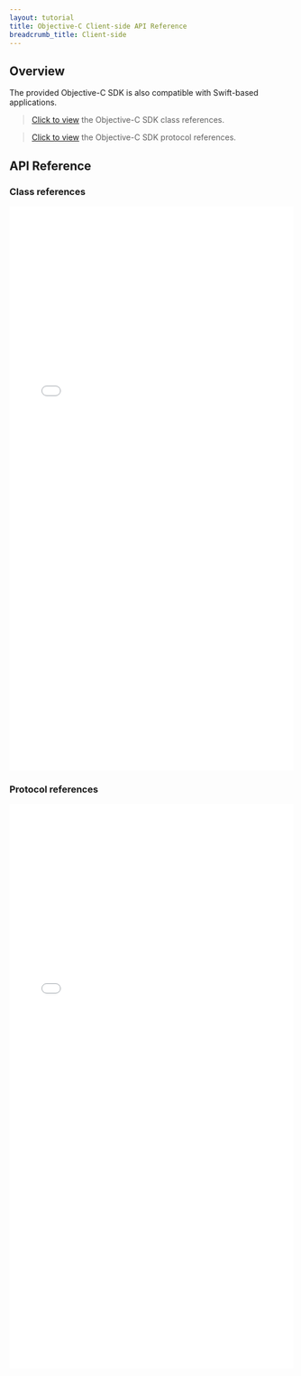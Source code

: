 ```yaml
---
layout: tutorial
title: Objective-C Client-side API Reference
breadcrumb_title: Client-side
---
```

<!-- NLS_CHARSET=UTF-8 -->
## Overview
The provided Objective-C SDK is also compatible with Swift-based applications.

> [Click to view](#class-references) the Objective-C SDK class references.

> [Click to view](#protocol-references) the Objective-C SDK protocol references.

## API Reference

### Class references
<iframe width="100%" height="1000px" frameBorder="0" src="../../../api-ref/wl-ios-h-objc-apidoc/html/refobjc-worklight-ios-hybrid/html/index.html"></iframe>

### Protocol references

<iframe width="100%" height="1000px" frameBorder="0" src="../../../api-ref/wl-ios-objc-apidoc/html/refobjc-worklight-ios/html/index.html"></iframe>